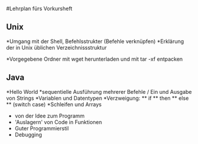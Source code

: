 #Lehrplan fürs Vorkursheft

## Unix
*Umgang mit der Shell, Befehlsstrukter (Befehle verknüpfen)
*Erklärung der in Unix üblichen Verzeichnissstruktur

*Vorgegebene Ordner mit wget herunterladen und mit tar -xf entpacken

## Java
*Hello World
*sequentielle Ausführung mehrerer Befehle / Ein und Ausgabe von Strings
*Variablen und Datentypen
*Verzweigung:
** if
** then
** else
** (switch case)
*Schleifen und Arrays
* von der Idee zum Programm
* 'Auslagern' von Code in Funktionen
* Guter Programmierstil
* Debugging
